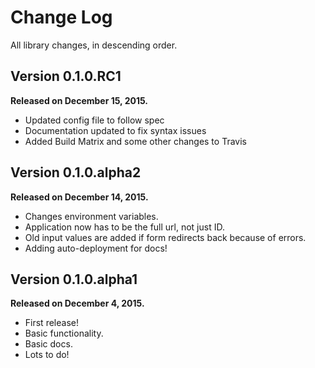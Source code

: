 Change Log
==========

All library changes, in descending order.

Version 0.1.0.RC1
--------------------

**Released on December 15, 2015.**

- Updated config file to follow spec
- Documentation updated to fix syntax issues
- Added Build Matrix and some other changes to Travis


Version 0.1.0.alpha2
--------------------

**Released on December 14, 2015.**

- Changes environment variables.
- Application now has to be the full url, not just ID.
- Old input values are added if form redirects back because of errors.
- Adding auto-deployment for docs!

Version 0.1.0.alpha1
--------------------

**Released on December 4, 2015.**

- First release!
- Basic functionality.
- Basic docs.
- Lots to do!
